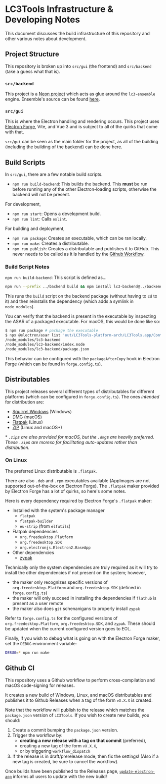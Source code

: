 # LC3Tools Infrastructure & Developing Notes

This document discusses the build infrastructure of this repository and other various notes about development.

## Project Structure

This repository is broken up into `src/gui` (the frontend) and `src/backend` (take a guess what that is).

### `src/backend`

This project is a [Neon project](https://neon-rs.dev) which acts as glue around the `lc3-ensemble` engine. Ensemble's source can be found [here](https://github.com/endorpersand/lc3-ensemble).

### `src/gui`

This is where the Electron handling and rendering occurs. This project uses [Electron Forge](https://www.electronforge.io), Vite, and Vue 3 and is subject to all of the quirks that come with that.

`src/gui` can be seen as the main folder for the project, as all of the building (including the building of the backend) can be done here.

## Build Scripts

In `src/gui`, there are a few notable build scripts.

- `npm run build-backend`: This builds the backend. This **must** be run before running any of the other Electron-loading scripts, otherwise the backend will not be present.

For development,

- `npm run start`: Opens a development build.
- `npm run lint`: Calls `eslint`.

For building and deployment,

- `npm run package`: Creates an executable, which can be ran locally.
- `npm run make`: Creates a distributable.
- `npm run publish`: Creates a distributable and publishes it to GitHub. This never needs to be called as it is handled by the [Github Workflow](#github-ci).

### Build Script Notes

`npm run build-backend`: This script is defined as...

```sh
npm run --prefix ../backend build && npm install lc3-backend@../backend
```

This runs the `build` script on the backend package (without having to `cd` to it) and then reinstalls the dependency (which adds a symlink in `node_modules`).

You can verify that the backend is present in the executable by inspecting the ASAR of a packaged executable. For macOS, this would be done like so:

```sh
$ npm run package # package the executable
$ npx @electron/asar list 'out/LC3Tools-platform-arch/LC3Tools.app/Contents/Resources/app.asar' | grep 'lc3-backend' # read out the archive, list out its directory, and search for lc3-backend related files
/node_modules/lc3-backend
/node_modules/lc3-backend/index.node
/node_modules/lc3-backend/package.json
```

This behavior can be configured with the `packageAfterCopy` hook in Electron Forge (which can be found in `forge.config.ts`).

## Distributables

This project releases several different types of distributables for different platforms (which can be configured in `forge.config.ts`). The ones *intended* for distribution are:

- [Squirrel.Windows](https://www.electronforge.io/config/makers/squirrel.windows) (Windows)
- [DMG](https://www.electronforge.io/config/makers/dmg) (macOS)
- [Flatpak](https://www.electronforge.io/config/makers/flatpak) (Linux)
- [ZIP](https://www.electronforge.io/config/makers/zip) (Linux and macOS*)

\* *`.zip`s are also provided for macOS, but the `.dmg`s are heavily preferred. These `.zip`s are moreso for facilitating auto-updates rather than distribution.*

### On Linux

The preferred Linux distributable is `.flatpak`.

There are also `.deb` and `.rpm` executables available (AppImages are not supported out-of-the-box on Electron Forge). The `.flatpak` maker provided by Electron Forge has a lot of quirks, so here's some notes.

Here is every dependency required by Electron Forge's `.flatpak` maker:

- Installed with the system's package manager
  - `flatpak`
  - `flatpak-builder`
  - `eu-strip` (from `elfutils`)
- Flatpak dependencies
  - `org.freedesktop.Platform`
  - `org.freedesktop.SDK`
  - `org.electronjs.Electron2.BaseApp`
- Other dependencies
  - [zypak](https://github.com/refi64/zypak)

Technically only the system dependencies are truly required as it will try to install the other dependencies if not present on the system; however,

- the maker only recognizes specific versions of `org.freedesktop.Platform` and `org.freedesktop.SDK` (defined in `forge.config.ts`)
- the maker will only succeed in installing the dependencies if `flathub` is present as a user remote
- the maker also does `git` schenanigans to properly install `zypak`

Refer to `forge.config.ts` for the configured versions of `org.freedesktop.Platform`, `org.freedesktop.SDK`, and `zypak`. These should be updated when the current configured version goes to EOL.

Finally, if you wish to debug what is going on with the Electron Forge maker, set the `DEBUG` environment variable:

```sh
DEBUG=* npm run make
```

## Github CI

This repository uses a Github workflow to perform cross-compilation and macOS code-signing for releases.

It creates a new build of Windows, Linux, and macOS distributables and publishes it to Github Releases when a tag of the form `vX.X.X` is created.

Note that the workflow will publish to the release which matches the `package.json` version of `LC3Tools`. If you wish to create new builds, you should:

1. Create a commit bumping the `package.json` version.
2. Trigger the workflow by:
   - **creating a new release with a tag on that commit** (preferred),
   - creating a new tag of the form `vX.X.X`,
   - or by triggering `workflow_dispatch`
3. If the release is in draft/prerelease mode, then fix the settings! (Also if a new tag is created, be sure to cancel the workflow).

Once builds have been published to the Releases page, [`update-electron-app`](https://github.com/electron/update-electron-app) informs all users to update with the new build!

